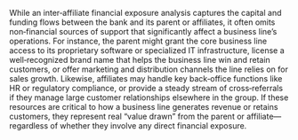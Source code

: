 While an inter‐affiliate financial exposure analysis captures the capital and funding flows between the bank and its parent or affiliates, it often omits non‐financial sources of support that significantly affect a business line’s operations. For instance, the parent might grant the core business line access to its proprietary software or specialized IT infrastructure, license a well‐recognized brand name that helps the business line win and retain customers, or offer marketing and distribution channels the line relies on for sales growth. Likewise, affiliates may handle key back‐office functions like HR or regulatory compliance, or provide a steady stream of cross‐referrals if they manage large customer relationships elsewhere in the group. If these resources are critical to how a business line generates revenue or retains customers, they represent real “value drawn” from the parent or affiliate—regardless of whether they involve any direct financial exposure.
